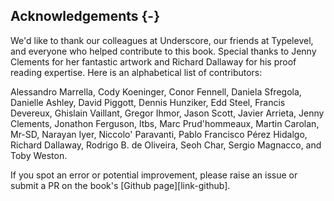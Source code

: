 ## Acknowledgements {-}

We'd like to thank our colleagues at Underscore,
our friends at Typelevel,
and everyone who helped contribute to this book.
Special thanks to Jenny Clements for her fantastic artwork
and Richard Dallaway for his proof reading expertise.
Here is an alphabetical list of contributors:

Alessandro Marrella,
Cody Koeninger,
Conor Fennell,
Daniela Sfregola,
Danielle Ashley,
David Piggott,
Dennis Hunziker,
Edd Steel,
Francis Devereux,
Ghislain Vaillant,
Gregor Ihmor,
Jason Scott,
Javier Arrieta,
Jenny Clements,
Jonathon Ferguson,
ltbs,
Marc Prud'hommeaux,
Martin Carolan,
Mr-SD,
Narayan Iyer,
Niccolo' Paravanti,
Pablo Francisco Pérez Hidalgo,
Richard Dallaway,
Rodrigo B. de Oliveira,
Seoh Char,
Sergio Magnacco,
and Toby Weston.

If you spot an error or potential improvement,
please raise an issue or submit a PR
on the book's [Github page][link-github].
